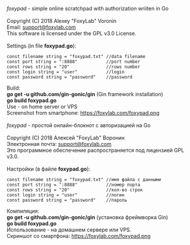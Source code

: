 <i>foxypad</i> - simple online scratchpad with authorization wriiten in Go<br/>
<br/>
Copyright (C) 2018 Alexey "FoxyLab" Voronin<br/>
Email: support@foxylab.com<br/>
This software is licensed under the GPL v3.0 License.<br/>
<br/>
Settings (in file <b>foxypad.go</b>):<br/>
```
const filename string = "foxypad.txt" //data filename
const port string = ":8888"           //port number
const rows string = "20"              //rows number
const login string = "user"           //login
const password string = "password"    //password
```
Build:<br/>
<b>go get -u github.com/gin-gonic/gin</b> (Gin framework installation)<br/>
<b>go build foxypad.go</b><br/>
Use - on home server or VPS<br/>
Screenshot from smartphone: https://foxylab.com/foxypad.png<br/>
<br/>
<i>foxypad</i> - простой онлайн-блокнот с авторизацией на Go<br/>
<br/>
Copyright (C) 2018 Алексей "FoxyLab" Воронин<br/>
Электронная почта: support@foxylab.com<br/>
Это программное обеспечение распространяется под лицензией GPL v3.0.<br/>
<br/>
Настройки (в файле <b>foxypad.go</b>):<br/>
```
const filename string = "foxypad.txt" //имя файла с данными
const port string = ":8888"           //номер порта
const rows string = "20"              //кол-во строк
const login string = "user"           //логин
const password string = "password"    //пароль
```
Компиляция:<br/>
<b>go get -u github.com/gin-gonic/gin</b> (установка фреймворка Gin)<br/>
<b>go build foxypad.go</b><br/>
Использование - на домашнем сервере или VPS.<br/>
Скриншот со смартфона: https://foxylab.com/foxypad.png



